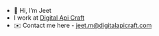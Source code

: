 - 👋 Hi, I’m Jeet 
- I work at <a href='https://digitalapicraft.com/'>Digital Api Craft</a>
- :envelope: Contact me here - jeet.m@digitalapicraft.com
<!-- - 👀 I’m interested in Frontend development
- 🌱 I’m currently learning Reactjs
- 💞️ I’m looking to collaborate on ... -->
<!-- - 📫 How to reach me jeet.m@digitalapicraft.com -->

<!---
jeet-dac/jeet-dac is a ✨ special ✨ repository because its `README.md` (this file) appears on your GitHub profile.
You can click the Preview link to take a look at your changes.
--->
